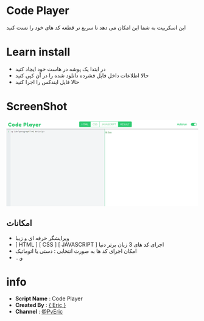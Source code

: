 Code Player
============
این اسکریپت به شما این امکان می دهد تا سریع تر قطعه کد های خود را تست کنید

Learn install
============

- در ابتدا یک پوشه در هاست خود ایجاد کنید
- حالا اطلاعات داخل فایل فشرده دانلود شده را در آن کپی کنید
- حالا فایل ایندکس را اجرا کنید

ScreenShot
============

![screenshot](https://github.com/EricSudo/Code-Player/raw/master/screenshot.png)  

امکانات
--------
- ویرایشگر حرفه ای و زیبا
- [ HTML ] [ CSS ] [ JAVASCRIPT ] اجرای کد های 3 زبان برتر دنیا
- امکان اجرای کد ها به صورت انتخابی : دستی یا اتوماتیک
- ...و

info
======

 - <b>Script Name</b> : Code Player
 - <b>Created By</b> :  [{ Eric }](https://t.me/SudoEric)
 - <b>Channel</b> : [@PvEric](https://t.me/SudoEric)
